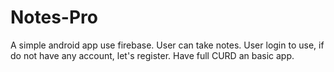 # Notes-Pro
A simple android app use firebase. User can take notes.
User login to use, if do not have any account, let's register. 
Have full CURD an basic app.

